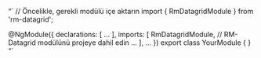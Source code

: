 “`
// Öncelikle, gerekli modülü içe aktarın
import { RmDatagridModule } from 'rm-datagrid';

@NgModule({
  declarations: [ ... ],
  imports: [
    RmDatagridModule,  // RM-Datagrid modülünü projeye dahil edin
    ...
  ],
  ...
})
export class YourModule { }
“`

